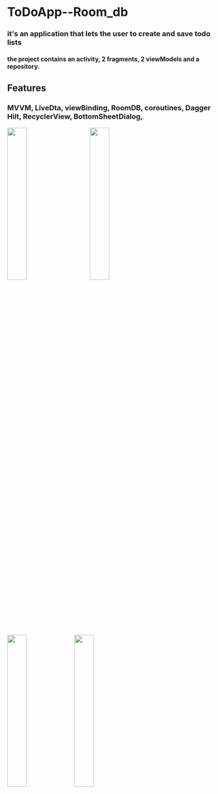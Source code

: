 # ToDoApp--Room_db


### it's an application that lets the user to create and save todo lists
#### the project contains an activity, 2 fragments, 2 viewModels and a repository.


## Features 
### MVVM, LiveDta, viewBinding, RoomDB, coroutines, Dagger Hilt, RecyclerView, BottomSheetDialog,





<image src="https://github.com/25THELL52/RandogPic_Coroutines_Hilt/assets/79938851/5d4c5364-47b2-45ff-b209-db37edc8b2ca" width="30%" height="30%"> &nbsp;&nbsp;&nbsp;&nbsp;&nbsp;&nbsp;&nbsp;&nbsp;  <image src="https://github.com/25THELL52/RandogPic_Coroutines_Hilt/assets/79938851/7fd0774d-3a18-4a60-abb5-f926843a0cdc" width="30%" height="30%">   &nbsp;&nbsp;&nbsp;&nbsp;&nbsp;&nbsp;&nbsp;&nbsp; 
   <image src="https://github.com/25THELL52/RandogPic_Coroutines_Hilt/assets/79938851/14f2173b-2086-416b-95bc-ad735247d96b" width="30%" height="30%"> <image src="https://github.com/25THELL52/RandogPic_Coroutines_Hilt/assets/79938851/bab08474-410e-4705-af2a-310a12fe60f1" width="30%" height="30%">
